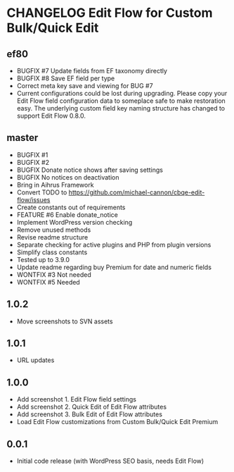 # CHANGELOG Edit Flow for Custom Bulk/Quick Edit

## ef80
* BUGFIX #7 Update fields from EF taxonomy directly
* BUGFIX #8 Save EF field per type
* Correct meta key save and viewing for BUG #7
* Current configurations could be lost during upgrading. Please copy your Edit Flow field configuration data to someplace safe to make restoration easy. The underlying custom field key naming structure has changed to support Edit Flow 0.8.0.

## master
* BUGFIX #1
* BUGFIX #2
* BUGFIX Donate notice shows after saving settings
* BUGFIX No notices on deactivation
* Bring in Aihrus Framework
* Convert TODO to https://github.com/michael-cannon/cbqe-edit-flow/issues
* Create constants out of requirements
* FEATURE #6 Enable donate_notice
* Implement WordPress version checking
* Remove unused methods
* Revise readme structure
* Separate checking for active plugins and PHP from plugin versions
* Simplify class constants
* Tested up to 3.9.0
* Update readme regarding buy Premium for date and numeric fields
* WONTFIX #3 Not needed
* WONTFIX #5 Needed

## 1.0.2
* Move screenshots to SVN assets

## 1.0.1
* URL updates

## 1.0.0
* Add screenshot 1. Edit Flow field settings
* Add screenshot 2. Quick Edit of Edit Flow attributes
* Add screenshot 3. Bulk Edit of Edit Flow attributes
* Load Edit Flow customizations from Custom Bulk/Quick Edit Premium

## 0.0.1
* Initial code release (with WordPress SEO basis, needs Edit Flow)